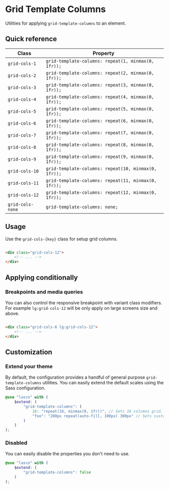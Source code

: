# Grid Template Columns

Utilities for applying `grid-template-columns` to an element.

## Quick reference

| Class            | Property                                             |
|------------------|------------------------------------------------------|
| `grid-cols-1`    | `grid-template-columns: repeat(1, minmax(0, 1fr));`  |
| `grid-cols-2`    | `grid-template-columns: repeat(2, minmax(0, 1fr));`  |
| `grid-cols-3`    | `grid-template-columns: repeat(3, minmax(0, 1fr));`  |
| `grid-cols-4`    | `grid-template-columns: repeat(4, minmax(0, 1fr));`  |
| `grid-cols-5`    | `grid-template-columns: repeat(5, minmax(0, 1fr));`  |
| `grid-cols-6`    | `grid-template-columns: repeat(6, minmax(0, 1fr));`  |
| `grid-cols-7`    | `grid-template-columns: repeat(7, minmax(0, 1fr));`  |
| `grid-cols-8`    | `grid-template-columns: repeat(8, minmax(0, 1fr));`  |
| `grid-cols-9`    | `grid-template-columns: repeat(9, minmax(0, 1fr));`  |
| `grid-cols-10`   | `grid-template-columns: repeat(10, minmax(0, 1fr));` |
| `grid-cols-11`   | `grid-template-columns: repeat(11, minmax(0, 1fr));` |
| `grid-cols-12`   | `grid-template-columns: repeat(12, minmax(0, 1fr));` |
| `grid-cols-none` | `grid-template-columns: none;`                       |

## Usage

Use the `grid-cols-{key}` class for setup grid columns.

```html

<div class="grid-cols-12">
    <!-- ... -->
</div>
```

## Applying conditionally

### Breakpoints and media queries

You can also control the responsive breakpoint with variant class modifiers. For example `lg:grid-cols-12` will be only
apply on large screens size and above.

```html

<div class="grid-cols-6 lg:grid-cols-12">
    <!-- ... -->
</div>
```

## Customization

### Extend your theme

By default, the configuration provides a handful of general purpose `grid-template-columns` utilities. You can easily
extend the default scales using the Sass configuration.

```scss
@use "lasco" with (
    $extend: (
        "grid-template-columns": (
            16: "repeat(16, minmax(0, 1fr))", // Sets 16 columns grid.
            "foo": "200px repeat(auto-fill, 100px) 300px" // Sets custom values grid.
        )
    )
);
```

### Disabled

You can easily disable the properties you don't need to use.

```scss
@use "lasco" with (
    $extend: (
        "grid-template-columns": false
    )
);
```
